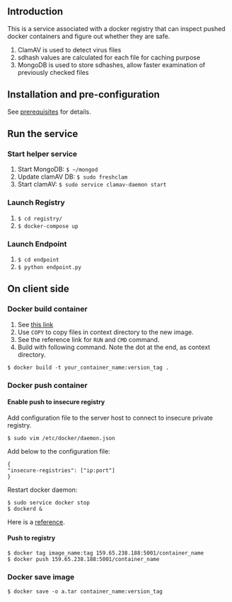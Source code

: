 ## Introduction


This is a service associated with a docker registry that can inspect pushed docker containers and figure out whether they are safe.


1. ClamAV is used to detect virus files
2. sdhash values are calculated for each file for caching purpose
3. MongoDB is used to store sdhashes, allow faster examination of previously checked files 


## Installation and pre-configuration


See [prerequisites](./prerequisite.md) for details.


## Run the service


### Start helper service


1. Start MongoDB: `$ ~/mongod`
2. Update clamAV DB: `$ sudo freshclam`
3. Start clamAV: `$ sudo service clamav-daemon start`


### Launch Registry


1. `$ cd registry/`
2. `$ docker-compose up`


### Launch Endpoint


1. `$ cd endpoint`
2. `$ python endpoint.py`


## On client side


### Docker build container


1. See [this link](https://docs.docker.com/engine/reference/builder/#escape)  
2. Use `COPY` to copy files in context directory to the new image.  
3. See the reference link for `RUN` and `CMD` command.  
4. Build with following command. Note the dot at the end, as context directory.


```shell
$ docker build -t your_container_name:version_tag .
```

### Docker push container


#### Enable push to insecure registry  


Add configuration file to the server host to connect to insecure private registry.  


```shell
$ sudo vim /etc/docker/daemon.json
```


Add below to the configuration file:


```
{
"insecure-registries": ["ip:port"]
}
```


Restart docker daemon:


```shell
$ sudo service docker stop
$ dockerd &
```

Here is a [reference](https://github.com/docker/distribution/issues/1874).


#### Push to registry


```shell
$ docker tag image_name:tag 159.65.238.188:5001/container_name
$ docker push 159.65.238.188:5001/container_name
```

### Docker save image


```shell
$ docker save -o a.tar container_name:version_tag
```